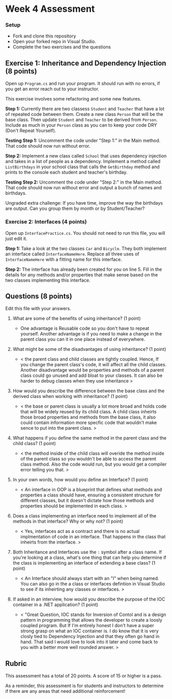 ﻿# Week 4 Assessment

### Setup
* Fork and clone this repository
* Open your forked repo in Visual Studio.
* Complete the two exercises and the questions

## Exercise 1: Inheritance and Dependency Injection (8 points)

Open up `Program.cs` and run your program. It should run with no errors, if you get an error reach out to your instructor.

This exercise involves some refactoring and some new features.

**Step 1:** Currently there are two classess `Student` and `Teacher` that have a lot of repeated code between them. Create a new class `Person` that will be the base class. Then update `Student` and `Teacher` to be derived from `Person`. Include as much in your `Person` class as you can to keep your code DRY (Don't Repeat Yourself). 

**Testing Step 1:** Uncomment the code under "Step 1:" in the Main method. That code should now run without error.

**Step 2:** Implement a new class called `School` that uses dependency injection and takes in a list of people as a dependency. Implement a method called `ListBirthdays` in your school class that calls the `GetBirthday` method and prints to the console each student and teacher's birthday.

**Testing Step 2:** Uncomment the code under "Step 2:" in the Main method. That code should now run without error and output a bunch of names and birthdays.

Ungraded extra challenge: If you have time, improve the way the birthdays are output. Can you group them by month or by Student/Teacher?

### Exercise 2: Interfaces (4 points)
Open up `InterfacePractice.cs`. You should not need to run this file, you will just edit it.

**Step 1:** Take a look at the two classes `Car` and `Bicycle`. They both implement an interface called `InterfaceNameHere`. Replace all three uses of `InterfaceNameHere` with a fitting name for this interface.

**Step 2:** The interface has already been created for you on line 5. Fill in the details for any methods and/or properties that make sense based on the two classes implementing this interface.

## Questions (8 points)

Edit this file with your answers.

1. What are some of the benefits of using inheritance? (1 point)
     * One advantage is Reusable code so you don't have to repeat yourself. Another advantage is if you need to make a change in the parent class you can it in one place instead of everywhere. 
2. What might be some of the disadvantages of using inheritance? (1 point)
    * < the parent class and child classes are tightly coupled. Hence, If you change the parent class's code, it will affect all the child classes. Another disadvantage would be properties and methods of a parent class could go unused and add bloat to your classes. It can also be harder to debug classes when they use inheritance >  

3. How would you describe the difference between the base class and the derived class when working with inheritance? (1 point)
	* < the base or parent class is usually a lot more broad and holds code that will be widely reused by its child class. A child class inheirts those broad properties and methods from the base class, it also could contain information more specfic code that wouldn't make sence to put into the parent class. >  

4.  What happens if you define the same method in the parent class and the child class? (1 point)
	* < the method inside of the child class will overide the method inside of the parent class so you wouldn't be able to access the parent class method. Also the code would run, but you would get a compiler error telling you that.  > 

5. In your own words, how would you define an Interface? (1 point)
    * < An interface in OOP is a blueprint that defines what methods and properties a class should have, ensuring a consistent structure for different classes, but it doesn't dictate how those methods and properties should be implemented in each class. > 

6. Does a class implementing an interface need to implement all of the methods in that interface? Why or why not? (1 point)
    * < Yes, interfaces act as a contract and there is no actual implmentation of code in an interface. That happens in the class that inheirts from the interface. > 

7. Both Inheritance and Interfaces use the `:` symbol after a class name. If you're looking at a class, what's one thing that can help you determine if the class is implementing an interface of extending a base class? (1 point)
	* < An Interface should always start with an "I" when being named. You can also go in the a class or interfaces defintion in Visual Studio to see if its inheirting any classes or interfaces. >  

8. If asked in an interview, how would you describe the purpose of the IOC container in a .NET application? (1 point)
	* < "Great Question, IOC stands for Inversion of Contol and is a design pattern in programming that allows the developer to create a loosly coupled program. But If I'm entirely honest I don't have a super strong grasp on what an IOC container is. I do know that it is very closly tied to Dependency Injection and that they often go hand in hand. That said I would love to look into it later and come back to you with a better more well rounded answer.  >  


## Rubric

This assessment has a total of 20 points.  A score of 15 or higher is a pass.

As a reminder, this assessment is for students and instructors to determine if there are any areas that need additional reinforcement!
